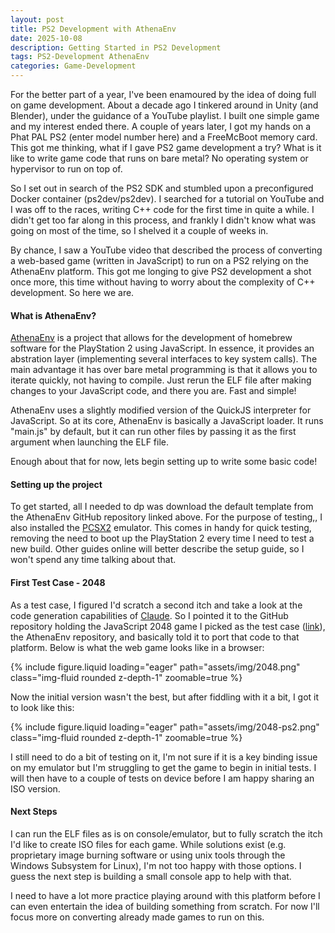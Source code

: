 ```yaml
---
layout: post
title: PS2 Development with AthenaEnv
date: 2025-10-08
description: Getting Started in PS2 Development
tags: PS2-Development AthenaEnv
categories: Game-Development
---
```


For the better part of a year, I've been enamoured by the idea of doing full on game development. About a decade ago I tinkered around in Unity (and Blender), under the guidance of a YouTube playlist. I built one simple game and my interest ended there. A couple of years later, I got my hands on a Phat PAL PS2 (enter model number here) and a FreeMcBoot memory card. This got me thinking, what if I gave PS2 game development a try? What is it like to write game code that runs on bare metal? No operating system or hypervisor to run on top of.

So I set out in search of the PS2 SDK and stumbled upon a preconfigured Docker container (ps2dev/ps2dev). I searched for a tutorial on YouTube and I was off to the races, writing C++ code for the first time in quite a while. I didn't get too far along in this process, and frankly I didn't know what was going on most of the time, so I shelved it a couple of weeks in.

By chance, I saw a YouTube video that described the process of converting a web-based game (written in JavaScript) to run on a PS2 relying on the AthenaEnv platform. This got me longing to give PS2 development a shot once more, this time without having to worry about the complexity of C++ development. So here we are.

#### What is AthenaEnv?

<a href="https://github.com/DanielSant0s/AthenaEnv">AthenaEnv</a> is a project that allows for the development of homebrew software for the PlayStation 2 using JavaScript. In essence, it provides an abstration layer (implementing several interfaces to key system calls). The main advantage it has over bare metal programming is that it allows you to iterate quickly, not having to compile. Just rerun the ELF file after making changes to your JavaScript code, and there you are. Fast and simple!

AthenaEnv uses a slightly modified version of the QuickJS interpreter for JavaScript. So at its core, AthenaEnv is basically a JavaScript loader. It runs "main.js" by default, but it can run other files by passing it as the first argument when launching the ELF file.

Enough about that for now, lets begin setting up to write some basic code!

#### Setting up the project
To get started, all I needed to dp was download the default template from the AthenaEnv GitHub repository linked above. For the purpose of testing,, I also installed the <a href="https://pcsx2.net/downloads/">PCSX2</a> emulator. This comes in handy for quick testing, removing the need to boot up the PlayStation 2 every time I need to test a new build. Other guides online will better describe the setup guide, so I won't spend any time talking about that.

#### First Test Case - 2048
As a test case, I figured I'd scratch a second itch and take a look at the code generation capabilities of <a href="https://claude.ai">Claude</a>. So I pointed it to the GitHub repository holding the JavaScript 2048 game I picked as the test case (<a href="https://github.com/gd4Ark/2048">link</a>), the AthenaEnv repository, and basically told it to port that code to that platform. Below is what the web game looks like in a browser:

{% include figure.liquid loading="eager" path="assets/img/2048.png" class="img-fluid rounded z-depth-1" zoomable=true %}

Now the initial version wasn't the best, but after fiddling with it a bit, I got it to look like this:

{% include figure.liquid loading="eager" path="assets/img/2048-ps2.png" class="img-fluid rounded z-depth-1" zoomable=true %}

I still need to do a bit of testing on it, I'm not sure if it is a key binding issue on my emulator but I'm struggling to get the game to begin in initial tests. I will then have to a couple of tests on device before I am happy sharing an ISO version. 

#### Next Steps

I can run the ELF files as is on console/emulator, but to fully scratch the itch I'd like to create ISO files for each game. While solutions exist (e.g. proprietary image burning software or using unix tools through the Windows Subsystem for Linux), I'm not too happy with those options. I guess the next step is building a small console app to help with that.

I need to have a lot more practice playing around with this platform before I can even entertain the idea of building something from scratch. For now I'll focus more on converting already made games to run on this.